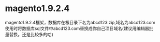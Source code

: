 # magento1.9.2.4
magento1.9.2.4框架，数据库在根目录下名为abcd123.zip,域名为abcd123.com
使用时将数据库sql文件中abcd123.com替换成你自己项目域名(建议用编辑器批量替换，还是比较多的哈)
